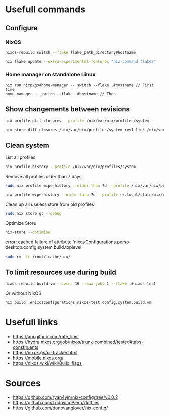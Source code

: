 # Usefull commands

## Configure

### NixOS

```bash
nixos-rebuild switch --flake flake_path_directory#hostname
```

```bash
nix flake update --extra-experimental-features "nix-command flakes"
```

### Home manager on standalone Linux

```
nix run nixpkgs#home-manager -- switch --flake .#hostname // First time
home-manager -- switch --flake .#hostname // Then
```

## Show changements between revisions


```bash
nix profile diff-closures --profile /nix/var/nix/profiles/system
```

```bash
nix store diff-closures /nix/var/nix/profiles/system-rev1-link /nix/var/nix/profiles/system-rev2-link
```

## Clean system

List all profiles
```bash
nix profile history --profile /nix/var/nix/profiles/system
```

Remove all profiles older than 7 days
```bash
sudo nix profile wipe-history --older-than 7d --profile /nix/var/nix/profiles/system
```

```bash
nix profile wipe-history --older-than 7d --profile ~/.local/state/nix/profiles/home-manager
```

Clean up all useless store from old profiles
```bash
sudo nix store gc --debug
```

Optimize Store
```bash
nix-store --optimise
```

error: cached failure of attribute 'nixosConfigurations.perso-desktop.config.system.build.toplevel'
```bash
sudo rm -fr /root/.cache/nix/
```


## To limit resources use during build

```bash
nixos-rebuild build-vm --cores 16 --max-jobs 1 --flake .#nixos-test
```

Or without NixOS

```
nix build .#nixosConfigurations.nixos-test.config.system.build.vm
```

# Usefull links

- https://api.github.com/rate_limit
- https://hydra.nixos.org/job/nixos/trunk-combined/tested#tabs-constituents
- https://nixpk.gs/pr-tracker.html
- https://mobile.nixos.org/
- https://nixos.wiki/wiki/Build_flags

# Sources

- https://github.com/ryan4yin/nix-config/tree/v0.0.2
- https://github.com/LudovicoPiero/dotfiles
- https://github.com/donovanglover/nix-config/
